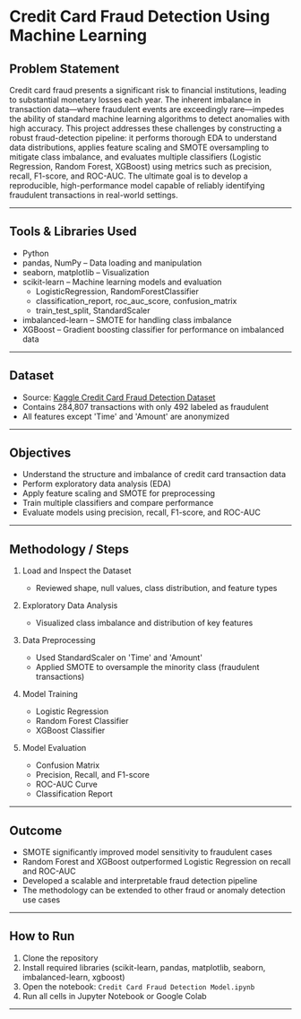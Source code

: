 # Credit Card Fraud Detection Using Machine Learning

## Problem Statement
Credit card fraud presents a significant risk to financial institutions, leading to substantial monetary losses each year. The inherent imbalance in transaction data—where fraudulent events are exceedingly rare—impedes the ability of standard machine learning algorithms to detect anomalies with high accuracy. This project addresses these challenges by constructing a robust fraud-detection pipeline: it performs thorough EDA to understand data distributions, applies feature scaling and SMOTE oversampling to mitigate class imbalance, and evaluates multiple classifiers (Logistic Regression, Random Forest, XGBoost) using metrics such as precision, recall, F1-score, and ROC-AUC. The ultimate goal is to develop a reproducible, high-performance model capable of reliably identifying fraudulent transactions in real-world settings.

---

## Tools & Libraries Used
- Python  
- pandas, NumPy – Data loading and manipulation  
- seaborn, matplotlib – Visualization  
- scikit-learn – Machine learning models and evaluation
  - LogisticRegression, RandomForestClassifier  
  - classification_report, roc_auc_score, confusion_matrix  
  - train_test_split, StandardScaler  
- imbalanced-learn – SMOTE for handling class imbalance  
- XGBoost – Gradient boosting classifier for performance on imbalanced data

---

## Dataset
- Source: [Kaggle Credit Card Fraud Detection Dataset](https://www.kaggle.com/datasets/mlg-ulb/creditcardfraud)  
- Contains 284,807 transactions with only 492 labeled as fraudulent  
- All features except 'Time' and 'Amount' are anonymized

---

## Objectives
- Understand the structure and imbalance of credit card transaction data  
- Perform exploratory data analysis (EDA)  
- Apply feature scaling and SMOTE for preprocessing  
- Train multiple classifiers and compare performance  
- Evaluate models using precision, recall, F1-score, and ROC-AUC

---

## Methodology / Steps

1. Load and Inspect the Dataset  
   - Reviewed shape, null values, class distribution, and feature types

2. Exploratory Data Analysis  
   - Visualized class imbalance and distribution of key features

3. Data Preprocessing  
   - Used StandardScaler on 'Time' and 'Amount'  
   - Applied SMOTE to oversample the minority class (fraudulent transactions)

4. Model Training  
   - Logistic Regression  
   - Random Forest Classifier  
   - XGBoost Classifier

5. Model Evaluation  
   - Confusion Matrix  
   - Precision, Recall, and F1-score  
   - ROC-AUC Curve  
   - Classification Report

---

## Outcome
- SMOTE significantly improved model sensitivity to fraudulent cases  
- Random Forest and XGBoost outperformed Logistic Regression on recall and ROC-AUC  
- Developed a scalable and interpretable fraud detection pipeline  
- The methodology can be extended to other fraud or anomaly detection use cases

---

## How to Run
1. Clone the repository  
2. Install required libraries (scikit-learn, pandas, matplotlib, seaborn, imbalanced-learn, xgboost)  
3. Open the notebook: `Credit Card Fraud Detection Model.ipynb`  
4. Run all cells in Jupyter Notebook or Google Colab

---

